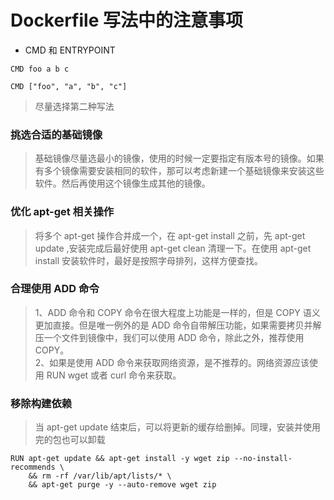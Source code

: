 # Dockerfile 写法中的注意事项

- CMD 和 ENTRYPOINT

```
CMD foo a b c
```

```
CMD ["foo", "a", "b", "c"]
```

> 尽量选择第二种写法

### 挑选合适的基础镜像

> 基础镜像尽量选最小的镜像，使用的时候一定要指定有版本号的镜像。如果有多个镜像需要安装相同的软件，那可以考虑新建一个基础镜像来安装这些软件。然后再使用这个镜像生成其他的镜像。

### 优化 apt-get 相关操作

> 将多个 apt-get 操作合并成一个，在 apt-get install 之前，先 apt-get update ,安装完成后最好使用 apt-get clean 清理一下。在使用 apt-get install 安装软件时，最好是按照字母排列，这样方便查找。

### 合理使用 ADD 命令

> 1、ADD 命令和 COPY 命令在很大程度上功能是一样的，但是 COPY 语义更加直接。但是唯一例外的是 ADD 命令自带解压功能，如果需要拷贝并解压一个文件到镜像中，我们可以使用 ADD 命令，除此之外，推荐使用 COPY。<br>
> 2、如果是使用 ADD 命令来获取网络资源，是不推荐的。网络资源应该使用 RUN wget 或者 curl 命令来获取。

### 移除构建依赖

> 当 apt-get update 结束后，可以将更新的缓存给删掉。同理，安装并使用完的包也可以卸载

```
RUN apt-get update && apt-get install -y wget zip --no-install-recommends \
    && rm -rf /var/lib/apt/lists/* \
    && apt-get purge -y --auto-remove wget zip
```

